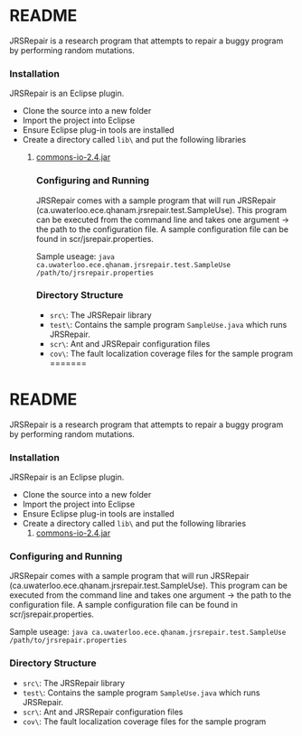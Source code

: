 # README #

JRSRepair is a research program that attempts to repair a buggy program by performing random mutations. 

### Installation ###

JRSRepair is an Eclipse plugin.

* Clone the source into a new folder
* Import the project into Eclipse
* Ensure Eclipse plug-in tools are installed
* Create a directory called `lib\` and put the following libraries
    1. [commons-io-2.4.jar](http://commons.apache.org/proper/commons-io/download_io.cgi)

		### Configuring and Running ###

		JRSRepair comes with a sample program that will run JRSRepair (ca.uwaterloo.ece.qhanam.jrsrepair.test.SampleUse). This program can be executed from the command line and takes one argument -> the path to the configuration file. A sample configuration file can be found in scr/jsrepair.properties.

		Sample useage:
		`java ca.uwaterloo.ece.qhanam.jrsrepair.test.SampleUse /path/to/jrsrepair.properties`

		### Directory Structure ###

		* `src\`: The JRSRepair library
		* `test\`: Contains the sample program `SampleUse.java` which runs JRSRepair.
		* `scr\`: Ant and JRSRepair configuration files
		* `cov\`: The fault localization coverage files for the sample program
=======
# README #

JRSRepair is a research program that attempts to repair a buggy program by performing random mutations. 

### Installation ###

JRSRepair is an Eclipse plugin.

* Clone the source into a new folder
* Import the project into Eclipse
* Ensure Eclipse plug-in tools are installed
* Create a directory called `lib\` and put the following libraries
    1. [commons-io-2.4.jar](http://commons.apache.org/proper/commons-io/download_io.cgi)

### Configuring and Running ###

JRSRepair comes with a sample program that will run JRSRepair (ca.uwaterloo.ece.qhanam.jrsrepair.test.SampleUse). This program can be executed from the command line and takes one argument -> the path to the configuration file. A sample configuration file can be found in scr/jsrepair.properties.

Sample useage:
`java ca.uwaterloo.ece.qhanam.jrsrepair.test.SampleUse /path/to/jrsrepair.properties`

### Directory Structure ###

* `src\`: The JRSRepair library
* `test\`: Contains the sample program `SampleUse.java` which runs JRSRepair.
* `scr\`: Ant and JRSRepair configuration files
* `cov\`: The fault localization coverage files for the sample program
